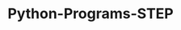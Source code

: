 # Python-Programs-STEP
      
  
            
               
              
                     
                      
            
  
